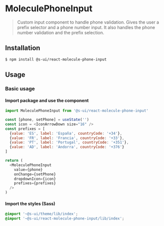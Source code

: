 # MoleculePhoneInput

> Custom input component to handle phone validation. Gives the user a prefix selector and a phone number input. It also handles the phone number validation and the prefix selection.

## Installation

```sh
$ npm install @s-ui/react-molecule-phone-input
```

## Usage

### Basic usage

#### Import package and use the component

```js
import MoleculePhoneInput from '@s-ui/react-molecule-phone-input'

const [phone, setPhone] = useState('')
const icon = <IconArrowDown size="16" />
const prefixes = [
  {value: 'ES', label: 'España', countryCode: '+34'},
  {value: 'FR', label: 'Francia', countryCode: '+33'},
  {value: 'PT', label: 'Portugal', countryCode: '+351'},
  {value: 'AD', label: 'Andorra', countryCode: '+376'}
]

return (
  <MoleculePhoneInput
    value={phone}
    onChange={setPhone}
    dropdownIcon={icon}
    prefixes={prefixes}
  />
)
```

#### Import the styles (Sass)

```css
@import '~@s-ui/theme/lib/index';
@import '~@s-ui/react-molecule-phone-input/lib/index';
```
